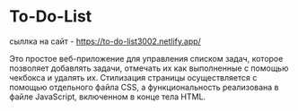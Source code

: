 # To-Do-List
сыллка на сайт - https://to-do-list3002.netlify.app/


Это простое веб-приложение для управления списком задач, которое позволяет добавлять задачи, отмечать их как выполненные с помощью чекбокса и удалять их. Стилизация страницы осуществляется с помощью отдельного файла CSS, а функциональность реализована в файле JavaScript, включенном в конце тела HTML.
